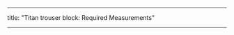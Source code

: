 ***

title: "Titan trouser block: Required Measurements"

***

<PatternMeasurements pattern='titan' />
